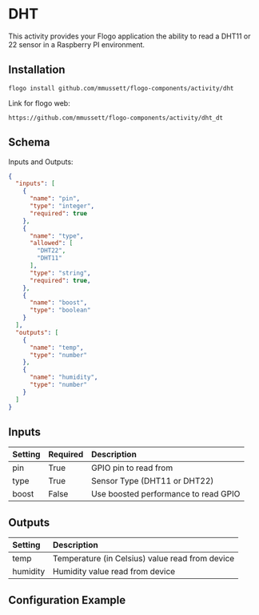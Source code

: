 # DHT
This activity provides your Flogo application the ability to read a DHT11 or 22 sensor in a Raspberry PI environment.
## Installation

```
flogo install github.com/mmussett/flogo-components/activity/dht
```

Link for flogo web:

```
https://github.com/mmussett/flogo-components/activity/dht_dt
```


## Schema
Inputs and Outputs:

```json
{
  "inputs": [
    {
      "name": "pin",
      "type": "integer",
      "required": true
    },
    {
      "name": "type",
      "allowed": [
        "DHT22",
        "DHT11"
      ],
      "type": "string",
      "required": true,
    },
    {
      "name": "boost",
      "type": "boolean"
    }
  ],
  "outputs": [
    {
      "name": "temp",
      "type": "number"
    },
    {
      "name": "humidity",
      "type": "number"
    }
  ]
}

```

## Inputs
| Setting     | Required | Description    |
|:------------|:---------|:---------------|
| pin         | True | GPIO pin to read from |
| type        | True | Sensor Type (DHT11 or DHT22) |
| boost       | False | Use boosted performance to read GPIO |

## Outputs
| Setting     | Description    |
|:------------|:---------------|
| temp | Temperature (in Celsius) value read from device |
| humidity     | Humidity value read from device |

## Configuration Example
```json
```
